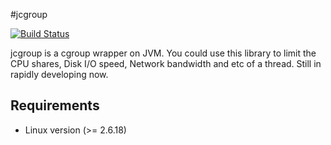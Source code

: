 #jcgroup

[![Build Status](https://travis-ci.org/haosdent/jcgroup.png?branch=master)](https://travis-ci.org/haosdent/jcgroup)

jcgroup is a cgroup wrapper on JVM. You could use this library to limit the CPU shares, Disk I/O speed, Network bandwidth and etc of a thread. Still in rapidly developing now.

## Requirements

* Linux version (>= 2.6.18)

